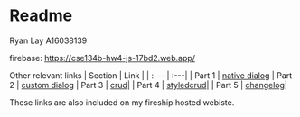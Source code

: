 # Readme
Ryan Lay
A16038139

firebase: https://cse134b-hw4-js-17bd2.web.app/

Other relevant links
| Section | Link |
| :--- | :---|
| Part 1 | [native dialog](nativedialog.html)
| Part 2 | [custom dialog](customdialog.html)
| Part 3 | [crud](crud.html)|
| Part 4 | [styledcrud](styledcrud.html)|
| Part 5 | [changelog](changelog.md)|

These links are also included on my fireship hosted webiste.